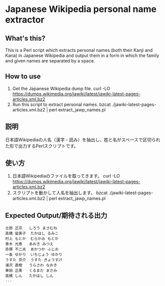 Japanese Wikipedia personal name extractor
===================

What's this?
------------
This is a Perl script which extracts personal names (both their Kanji and Kana) in Japanese Wikipedia and output them in a form in which the family and given names are separated by a space.

How to use
----------
1. Get the Japanese Wikipedia dump file.
   curl -LO https://dumps.wikimedia.org/jawiki/latest/jawiki-latest-pages-articles.xml.bz2
2. Run this script to extract personal names.
   bzcat ./jawiki-latest-pages-articles.xml.bz2 | perl extract_jawp_names.pl

説明
----
日本語Wikipediaの人名（漢字・読み）を抽出し、姓と名がスペースで区切られた形で出力するPerlスクリプトです。

使い方
------
1. 日本語Wikipediaのファイルを取ってきます。
   curl -LO https://dumps.wikimedia.org/jawiki/latest/jawiki-latest-pages-articles.xml.bz2
2. スクリプトを動かして人名を抽出します。
   bzcat ./jawiki-latest-pages-articles.xml.bz2 | perl extract_jawp_names.pl

Expected Output/期待される出力
------------------------------
    士郎 正宗	しろう まさむね
    高橋 留美子	たかはし るみこ
    村上 もとか	むらかみ もとか
    青木 光恵	あおき みつえ
    赤塚 不二夫	あかつか ふじお
    一条 ゆかり	いちじょう ゆかり
    うすた 京介	うすた きょうすけ
    浦沢 直樹	うらさわ なおき
    車田 正美	くるまだ まさみ
    高橋 しん	たかはし しん
    ...
